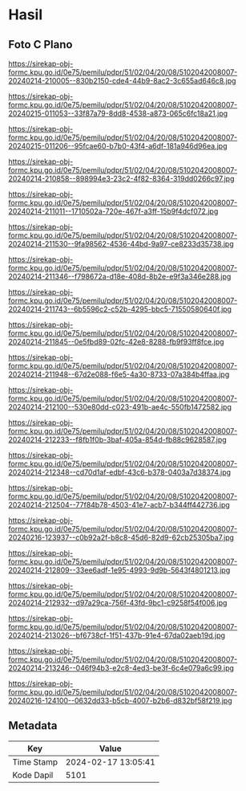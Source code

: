 # Hasil

## Foto C Plano

https://sirekap-obj-formc.kpu.go.id/0e75/pemilu/pdpr/51/02/04/20/08/5102042008007-20240214-210005--830b2150-cde4-44b9-8ac2-3c655ad646c8.jpg

https://sirekap-obj-formc.kpu.go.id/0e75/pemilu/pdpr/51/02/04/20/08/5102042008007-20240215-011053--33f87a79-8dd8-4538-a873-065c6fc18a21.jpg

https://sirekap-obj-formc.kpu.go.id/0e75/pemilu/pdpr/51/02/04/20/08/5102042008007-20240215-011206--95fcae60-b7b0-43f4-a6df-181a946d96ea.jpg

https://sirekap-obj-formc.kpu.go.id/0e75/pemilu/pdpr/51/02/04/20/08/5102042008007-20240214-210858--898994e3-23c2-4f82-8364-319dd0266c97.jpg

https://sirekap-obj-formc.kpu.go.id/0e75/pemilu/pdpr/51/02/04/20/08/5102042008007-20240214-211011--1710502a-720e-467f-a3ff-15b9f4dcf072.jpg

https://sirekap-obj-formc.kpu.go.id/0e75/pemilu/pdpr/51/02/04/20/08/5102042008007-20240214-211530--9fa98562-4536-44bd-9a97-ce8233d35738.jpg

https://sirekap-obj-formc.kpu.go.id/0e75/pemilu/pdpr/51/02/04/20/08/5102042008007-20240214-211346--f798672a-d18e-408d-8b2e-e9f3a346e288.jpg

https://sirekap-obj-formc.kpu.go.id/0e75/pemilu/pdpr/51/02/04/20/08/5102042008007-20240214-211743--6b5596c2-c52b-4295-bbc5-71550580640f.jpg

https://sirekap-obj-formc.kpu.go.id/0e75/pemilu/pdpr/51/02/04/20/08/5102042008007-20240214-211845--0e5fbd89-02fc-42e8-8288-fb9f93ff8fce.jpg

https://sirekap-obj-formc.kpu.go.id/0e75/pemilu/pdpr/51/02/04/20/08/5102042008007-20240214-211948--67d2e088-f6e5-4a30-8733-07a384b4ffaa.jpg

https://sirekap-obj-formc.kpu.go.id/0e75/pemilu/pdpr/51/02/04/20/08/5102042008007-20240214-212100--530e80dd-c023-491b-ae4c-550fb1472582.jpg

https://sirekap-obj-formc.kpu.go.id/0e75/pemilu/pdpr/51/02/04/20/08/5102042008007-20240214-212233--f8fb1f0b-3baf-405a-854d-fb88c9628587.jpg

https://sirekap-obj-formc.kpu.go.id/0e75/pemilu/pdpr/51/02/04/20/08/5102042008007-20240214-212348--cd70d1af-edbf-43c6-b378-0403a7d38374.jpg

https://sirekap-obj-formc.kpu.go.id/0e75/pemilu/pdpr/51/02/04/20/08/5102042008007-20240214-212504--77f84b78-4503-41e7-acb7-b344ff442736.jpg

https://sirekap-obj-formc.kpu.go.id/0e75/pemilu/pdpr/51/02/04/20/08/5102042008007-20240216-123937--c0b92a2f-b8c8-45d6-82d9-62cb25305ba7.jpg

https://sirekap-obj-formc.kpu.go.id/0e75/pemilu/pdpr/51/02/04/20/08/5102042008007-20240214-212809--33ee6adf-1e95-4993-9d9b-5643f4801213.jpg

https://sirekap-obj-formc.kpu.go.id/0e75/pemilu/pdpr/51/02/04/20/08/5102042008007-20240214-212932--d97a29ca-756f-43fd-9bc1-c9258f54f006.jpg

https://sirekap-obj-formc.kpu.go.id/0e75/pemilu/pdpr/51/02/04/20/08/5102042008007-20240214-213026--bf6738cf-1f51-437b-91e4-67da02aeb19d.jpg

https://sirekap-obj-formc.kpu.go.id/0e75/pemilu/pdpr/51/02/04/20/08/5102042008007-20240214-213246--046f94b3-e2c8-4ed3-be3f-6c4e079a6c99.jpg

https://sirekap-obj-formc.kpu.go.id/0e75/pemilu/pdpr/51/02/04/20/08/5102042008007-20240216-124100--0632dd33-b5cb-4007-b2b6-d832bf58f219.jpg


## Metadata

| Key        | Value               |
| ---------- | ------------------- |
| Time Stamp | 2024-02-17 13:05:41 |
| Kode Dapil | 5101                |




